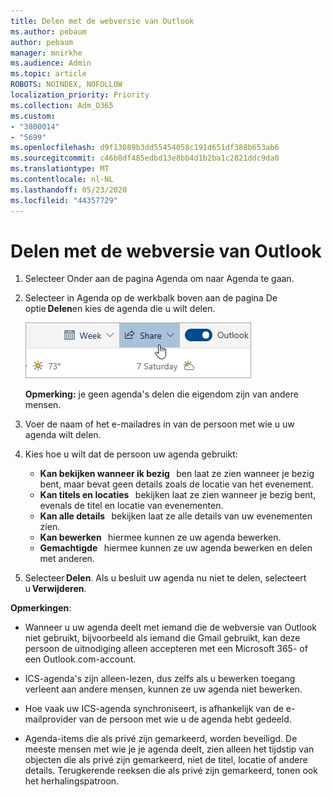 ```yaml
---
title: Delen met de webversie van Outlook
ms.author: pebaum
author: pebaum
manager: mnirkhe
ms.audience: Admin
ms.topic: article
ROBOTS: NOINDEX, NOFOLLOW
localization_priority: Priority
ms.collection: Adm_O365
ms.custom:
- "3800014"
- "5699"
ms.openlocfilehash: d9f13089b3dd55454058c191d651df388b653ab6
ms.sourcegitcommit: c46b8df485edbd13e8bb4d1b2ba1c2821ddc9da0
ms.translationtype: MT
ms.contentlocale: nl-NL
ms.lasthandoff: 05/23/2020
ms.locfileid: "44357729"
---
```

# <a name="sharing-with-outlook-on-the-web"></a>Delen met de webversie van Outlook

1. Selecteer Onder aan de pagina Agenda om naar Agenda te gaan.

2. Selecteer in Agenda op de werkbalk boven aan de pagina De optie **Delen**en kies de agenda die u wilt delen. 

    ![Agenda delen](media/share-calendar.png)

    **Opmerking:** je geen agenda's delen die eigendom zijn van andere mensen.

3. Voer de naam of het e-mailadres in van de persoon met wie u uw agenda wilt delen.

4. Kies hoe u wilt dat de persoon uw agenda gebruikt: 
    - **Kan bekijken wanneer ik bezig**   ben laat ze zien wanneer je bezig bent, maar bevat geen details zoals de locatie van het evenement. 
    - **Kan titels en locaties**   bekijken laat ze zien wanneer je bezig bent, evenals de titel en locatie van evenementen. 
    - **Kan alle details**   bekijken laat ze alle details van uw evenementen zien. 
    - **Kan bewerken**   hiermee kunnen ze uw agenda bewerken. 
    - **Gemachtigde**   hiermee kunnen ze uw agenda bewerken en delen met anderen.

5. Selecteer **Delen**. Als u besluit uw agenda nu niet te delen, selecteert u **Verwijderen**. 

**Opmerkingen**:  

- Wanneer u uw agenda deelt met iemand die de webversie van Outlook niet gebruikt, bijvoorbeeld als iemand die Gmail gebruikt, kan deze persoon de uitnodiging alleen accepteren met een Microsoft 365- of een Outlook.com-account. 

- ICS-agenda's zijn alleen-lezen, dus zelfs als u bewerken toegang verleent aan andere mensen, kunnen ze uw agenda niet bewerken. 

- Hoe vaak uw ICS-agenda synchroniseert, is afhankelijk van de e-mailprovider van de persoon met wie u de agenda hebt gedeeld. 

- Agenda-items die als privé zijn gemarkeerd, worden beveiligd. De meeste mensen met wie je je agenda deelt, zien alleen het tijdstip van objecten die als privé zijn gemarkeerd, niet de titel, locatie of andere details. Terugkerende reeksen die als privé zijn gemarkeerd, tonen ook het herhalingspatroon.

